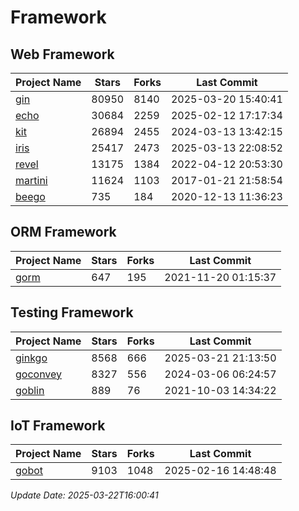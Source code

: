 # Framework

## Web Framework
| Project Name | Stars | Forks | Last Commit |
| ------------ | ----- | ----- | ----------- |
| [gin](https://github.com/gin-gonic/gin) | 80950 | 8140 | 2025-03-20 15:40:41 |
| [echo](https://github.com/labstack/echo) | 30684 | 2259 | 2025-02-12 17:17:34 |
| [kit](https://github.com/go-kit/kit) | 26894 | 2455 | 2024-03-13 13:42:15 |
| [iris](https://github.com/kataras/iris) | 25417 | 2473 | 2025-03-13 22:08:52 |
| [revel](https://github.com/revel/revel) | 13175 | 1384 | 2022-04-12 20:53:30 |
| [martini](https://github.com/go-martini/martini) | 11624 | 1103 | 2017-01-21 21:58:54 |
| [beego](https://github.com/astaxie/beego) | 735 | 184 | 2020-12-13 11:36:23 |

## ORM Framework
| Project Name | Stars | Forks | Last Commit |
| ------------ | ----- | ----- | ----------- |
| [gorm](https://github.com/jinzhu/gorm) | 647 | 195 | 2021-11-20 01:15:37 |

## Testing Framework
| Project Name | Stars | Forks | Last Commit |
| ------------ | ----- | ----- | ----------- |
| [ginkgo](https://github.com/onsi/ginkgo) | 8568 | 666 | 2025-03-21 21:13:50 |
| [goconvey](https://github.com/smartystreets/goconvey) | 8327 | 556 | 2024-03-06 06:24:57 |
| [goblin](https://github.com/franela/goblin) | 889 | 76 | 2021-10-03 14:34:22 |

## IoT Framework
| Project Name | Stars | Forks | Last Commit |
| ------------ | ----- | ----- | ----------- |
| [gobot](https://github.com/hybridgroup/gobot) | 9103 | 1048 | 2025-02-16 14:48:48 |

*Update Date: 2025-03-22T16:00:41*